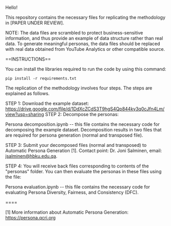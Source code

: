 Hello!

This repository contains the necessary files for replicating the methodology in 
[PAPER UNDER REVIEW].

NOTE: The data files are scrambled to protect business-sensitive information, and thus provide an example of data structure rather than real data. To generate meaningful personas, the data files should be replaced with real data obtained from YouTube Analytics or other compatible source.

==INSTRUCTIONS==

You can install the libraries required to run the code by using this command:

    pip install -r requirements.txt

The replication of the methodology involves four steps. The steps are explained as follows.

STEP 1: Download the example dataset: https://drive.google.com/file/d/1DdXcZCdS3T9hgS4Qp844ky3q0cJfn4Lm/view?usp=sharing
STEP 2: Decompose the personas:

Persona decomposition.ipynb -- this file contains the necessary code for decomposing the example dataset.
Decomposition results in two files that are required for persona generation (normal and transposed file).

STEP 3: Submit your decomposed files (normal and transposed) to Automatic Persona Generation [1]. Contact point: Dr. Joni Salminen, email: jsalminen@hbku.edu.qa.

STEP 4: You will receive back files corresponding to contents of the "personas" folder.
You can then evaluate the personas in these files using the file:

Persona evaluation.ipynb -- this file contains the necessary code for evaluating Persona Diversity, Fairness, and Consistency (DFC).

====

[1] More information about Automatic Persona Generation: https://persona.qcri.org
